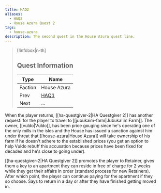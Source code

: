```yaml
---
title: HAQ2
aliases:
  - HAQ2
  - House Azura Quest 2
tags:
  - house-azura
description: The second quest in the House Azura quest line.
---
```

> [!infobox|n-th]
> 
> ## Quest Information
> 
> | Type | Name |
> | --- | --- |
> | Faction | House Azura |
> | Prev | [HAQ1](haq1.md) |
> | Next | ... |

When the player returns, [[ha-questgiver-2|HA Questgiver 2]] has another request: for the player to travel to [[jubukaim-farm|Jubuka'im Farm]]. The owner, [[vuldo|Vuldo]], has been price gouging since he's operating one of the only mills in the isles and the House has issued a sanction against him under threat that [[house-azura|House Azura]] will take ownership of his farm if he doesn't adhere to the established prices (you get an option to help Vuldo rebuff this accusation because prices have been fixed for decades and he's close to going under).

[[ha-questgiver-2|HA Questgiver 2]] promotes the player to Retainer, gives them a key to an apartment they can reside in free of charge for 2 weeks while they get their affairs in order (standard process for new Retainers). After which point, the player can continue paying for the apartment if they so choose. Says to return in a day or after they have finished getting moved in.